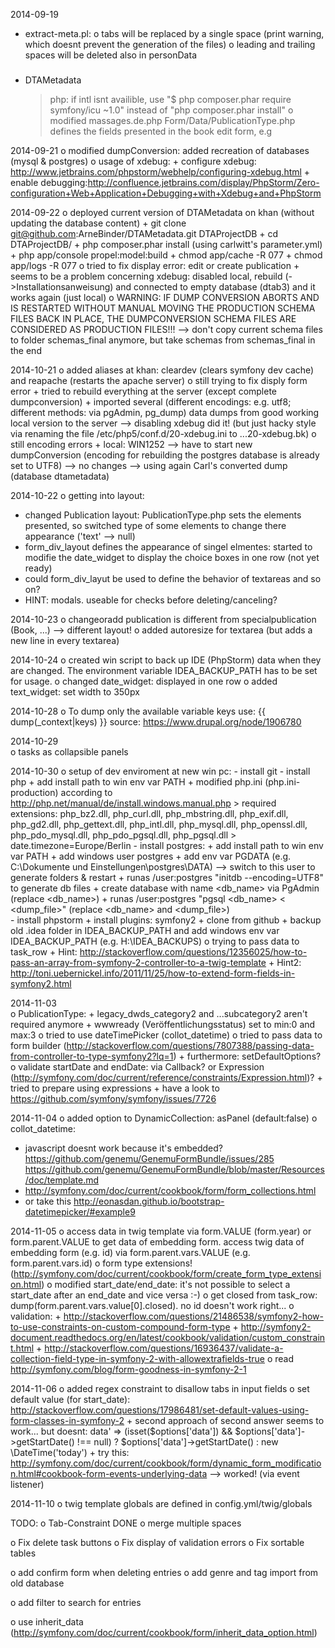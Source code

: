 
2014-09-19
 - extract-meta.pl: 
	o tabs will be replaced by a single space (print warning, which doesnt prevent the generation of the files)
	o leading and trailing spaces will be deleted also in personData
### 
 - DTAMetadata
	> php: if intl isnt availible, use "$ php composer.phar require symfony/icu ~1.0" instead of "php composer.phar install"
	o modified massages.de.php 
	> Form/Data/PublicationType.php defines the fields presented in the book edit form, e.g

2014-09-21
 o modified dumpConversion: added recreation of databases (mysql & postgres)
 o usage of xdebug:
	+ configure xdebug: http://www.jetbrains.com/phpstorm/webhelp/configuring-xdebug.html
	+ enable debugging:http://confluence.jetbrains.com/display/PhpStorm/Zero-configuration+Web+Application+Debugging+with+Xdebug+and+PhpStorm
 
2014-09-22
 o deployed current version of DTAMetadata on khan (without updating the database content)
	+ git clone git@github.com:ArneBinder/DTAMetadata.git DTAProjectDB
	+ cd DTAProjectDB/
	+ php composer.phar install
		(using carlwitt's parameter.yml)
	+ php app/console propel:model:build
	+ chmod app/cache -R 077
	+ chmod app/logs -R 077
 o tried to fix display error: edit or create publication
	+ seems to be a problem concerning xdebug: disabled local, rebuild (->Installationsanweisung) and connected to empty database (dtab3) and it works again (just local)
 o WARNING: IF DUMP CONVERSION ABORTS AND IS RESTARTED WITHOUT MANUAL MOVING THE PRODUCTION SCHEMA FILES BACK IN PLACE, THE DUMPCONVERSION SCHEMA FILES ARE CONSIDERED AS PRODUCTION FILES!!!
    --> don't copy current schema files to folder schemas_final anymore, but take schemas from schemas_final in the end
	
2014-10-21
 o added aliases at khan: cleardev (clears symfony dev cache) and reapache (restarts the apache server)
 o still trying to fix disply form error
	+ tried to rebuild everything at the server (except complete dumpconversion)
	+ imported several (different encodings: e.g. utf8; different methods: via pgAdmin, pg_dump) data dumps from good working local version to the server
	--> disabling xdebug did it! (but just hacky style via renaming the file /etc/php5/conf.d/20-xdebug.ini to ...20-xdebug.bk)
 o still encoding errors
    + local: WIN1252
    --> have to start new dumpConversion (encoding for rebuilding the postgres database is already set to UTF8) --> no changes --> using again Carl's converted dump (database dtametadata)
	
2014-10-22
 o getting into layout:
   + changed Publication layout: PublicationType.php sets the elements presented, so switched type of some elements to change there appearance ('text' --> null) 
   + form_div_layout defines the appearance of singel elmentes: started to modifie the date_widget to display the choice boxes in one row (not yet ready)
   + could form_div_layut be used to define the behavior of textareas and so on?
   + HINT: modals. useable for checks before deleting/canceling?

2014-10-23
 o changeoradd publication is different from specialpublication (Book, ...) --> different layout!
 o added autoresize for textarea (but adds a new line in every textarea)
 
2014-10-24
 o created win script to back up IDE (PhpStorm) data when they are changed. The environment variable IDEA_BACKUP_PATH has to be set for usage.
 o changed date_widget: displayed in one row
 o added text_widget: set width to 350px
	
2014-10-28
 o To dump only the available variable keys use: {{ dump(_context|keys) }} 
	source: https://www.drupal.org/node/1906780

2014-10-29	
 o tasks as collapsible panels
 
2014-10-30
 o setup of dev enviroment at new win pc:
	- install git
	- install php 
		+ add install path to win env var PATH
		+ modified php.ini (php.ini-production) according to http://php.net/manual/de/install.windows.manual.php
			> required extensions: php_bz2.dll, php_curl.dll, php_mbstring.dll, php_exif.dll, php_gd2.dll, php_gettext.dll, php_intl.dll, php_mysql.dll, php_openssl.dll, php_pdo_mysql.dll, php_pdo_pgsql.dll, php_pgsql.dll
			> date.timezone=Europe/Berlin
	- install postgres: 
		+ add install path to win env var PATH
		+ add windows user postgres
		+ add env var PGDATA (e.g. C:\Dokumente und Einstellungen\postgres\DATA) --> switch to this user to generate folders & restart
		+ runas /user:postgres "initdb --encoding=UTF8" to generate db files
		+ create database with name <db_name> via PgAdmin (replace <db_name>)
		+ runas /user:postgres "pgsql <db_name> < <dump_file>" (replace <db_name> and <dump_file>)	
	- install phpstorm
		+ install plugins: symfony2
		+ clone from github
		+ backup old .idea folder in IDEA_BACKUP_PATH and add windows env var IDEA_BACKUP_PATH (e.g. H:\IDEA_BACKUPS) 
 o trying to pass data to task_row
	+ Hint: http://stackoverflow.com/questions/12356025/how-to-pass-an-array-from-symfony-2-controller-to-a-twig-template
	+ Hint2: http://toni.uebernickel.info/2011/11/25/how-to-extend-form-fields-in-symfony2.html

2014-11-03	
 o PublicationType: 
	+ legacy_dwds_category2 and ...subcategory2 aren't required anymore
	+ wwwready (Veröffentlichungsstatus) set to min:0 and max:3
 o tried to use dateTimePicker (collot_datetime)
 o tried to pass data to form builder (http://stackoverflow.com/questions/7807388/passing-data-from-controller-to-type-symfony2?lq=1)
	+ furthermore: setDefaultOptions?
 o validate startDate and endDate: via Callback? or Expression (http://symfony.com/doc/current/reference/constraints/Expression.html)?
	+ tried to prepare using expressions
	+ have a look to https://github.com/symfony/symfony/issues/7726
	
2014-11-04
 o added option to DynamicCollection: asPanel (default:false)
 o collot_datetime:
   + javascript doesnt work because it's embedded? https://github.com/genemu/GenemuFormBundle/issues/285
		https://github.com/genemu/GenemuFormBundle/blob/master/Resources/doc/template.md
   + http://symfony.com/doc/current/cookbook/form/form_collections.html
   + or take this http://eonasdan.github.io/bootstrap-datetimepicker/#example9

2014-11-05
 o access data in twig template via form.VALUE (form.year) or form.parent.VALUE to get data of embedding form. access twig data of embedding form (e.g. id) via form.parent.vars.VALUE (e.g. form.parent.vars.id)
 o form type extensions! (http://symfony.com/doc/current/cookbook/form/create_form_type_extension.html)
 o modified start_date/end_date: it's not possible to select a start_date after an end_date and vice versa :-)
 o get closed from task_row: dump(form.parent.vars.value[0].closed). no id doesn't work right...
 o validation:
	+ http://stackoverflow.com/questions/21486538/symfony2-how-to-use-constraints-on-custom-compound-form-type
	+ http://symfony2-document.readthedocs.org/en/latest/cookbook/validation/custom_constraint.html
	+ http://stackoverflow.com/questions/16936437/validate-a-collection-field-type-in-symfony-2-with-allowextrafields-true
 o read http://symfony.com/blog/form-goodness-in-symfony-2-1
 
2014-11-06
 o added regex constraint to disallow tabs in input fields
 o set default value (for start_date): http://stackoverflow.com/questions/17986481/set-default-values-using-form-classes-in-symfony-2
	+ second approach of second answer seems to work... but doesnt: data' => (isset($options['data']) && $options['data']->getStartDate() !== null) ? $options['data']->getStartDate() : new \DateTime('today')
	+ try this: http://symfony.com/doc/current/cookbook/form/dynamic_form_modification.html#cookbook-form-events-underlying-data
		--> worked! (via event listener)
		
2014-11-10
 o twig template globals are defined in config.yml/twig/globals 
 
 TODO:
 o Tab-Constraint DONE
 o merge multiple spaces
 
 o Fix delete task buttons
 o Fix display of validation errors
 o Fix sortable tables
 
 o add confirm form when deleting entries
 o add genre and tag import from old database
 
 o add filter to search for entries
 
 o use inherit_data (http://symfony.com/doc/current/cookbook/form/inherit_data_option.html)
